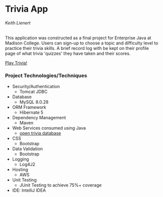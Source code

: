 # Trivia App
###### Keith Lienert

This application was constructed as a final project for Enterprise Java at Madison College. 
Users can sign-up to choose a topic and difficulty level to practice their trivia skills. A brief record log with be kept on their profile page of what trivia 'quizzes' they have taken and their scores.

[Play Trivia!](https://trivia-env.eba-hbqxdyts.us-east-2.elasticbeanstalk.com/index.jsp)

### Project Technologies/Techniques
- Security/Authentication
  - Tomcat JDBC
- Database
  - MySQL 8.0.28
- ORM Framework
  - Hibernate 5
- Dependency Management
  - Maven
- Web Services consumed using Java
  - [open trivia database](https://opentdb.com/)
- CSS
  - Bootstrap
- Data Validation
  - Bootstrap
- Logging
  - Log4J2
- Hosting
  - AWS
- Unit Testing
  - JUnit Testing to achieve 75%+ coverage
- IDE: IntelliJ IDEA